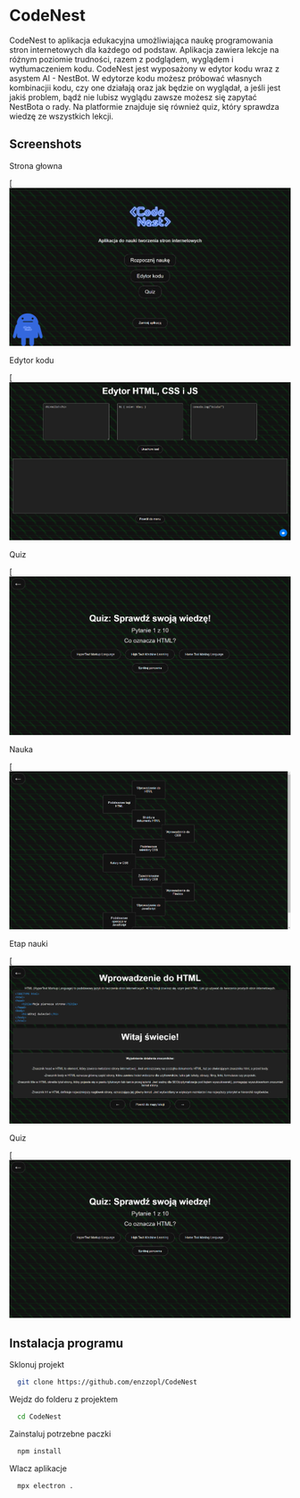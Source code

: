 # CodeNest

CodeNest to aplikacja edukacyjna umożliwiająca naukę programowania stron internetowych dla każdego od podstaw. Aplikacja zawiera lekcje na różnym poziomie trudności, razem z podglądem, wyglądem i wytłumaczeniem kodu. CodeNest jest wyposażony w edytor kodu wraz z asystem AI - NestBot. W edytorze kodu możesz próbować własnych kombinacjii kodu, czy one działają oraz jak będzie on wyglądał, a jeśli jest jakiś problem, bądź nie lubisz wyglądu zawsze możesz się zapytać NestBota o rady. Na platformie znajduje się również quiz, który sprawdza wiedzę ze wszystkich lekcji.

## Screenshots

Strona głowna

[![App Screenshot](https://github.com/enzzopl/CodeNest/blob/main/screenshots/Home.png)

Edytor kodu

[![App Screenshot](https://github.com/enzzopl/CodeNest/blob/main/screenshots/edytorkodu.png)

Quiz

[![App Screenshot](https://github.com/enzzopl/CodeNest/blob/main/screenshots/quiz.png)

Nauka

[![App Screenshot](https://github.com/enzzopl/CodeNest/blob/main/screenshots/nauka.png)

Etap nauki

[![App Screenshot](https://github.com/enzzopl/CodeNest/blob/main/screenshots/etapnauki.png)

Quiz

[![App Screenshot](https://github.com/enzzopl/CodeNest/blob/main/screenshots/quiz.png)

## Instalacja programu

Sklonuj projekt

```bash
  git clone https://github.com/enzzopl/CodeNest
```

Wejdz do folderu z projektem

```bash
  cd CodeNest
```

Zainstaluj potrzebne paczki

```bash
  npm install
```

Wlacz aplikacje

```bash
  mpx electron .
```


